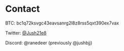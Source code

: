 # Contact

BTC: bc1q72ksvgc43eavsanrg2l8z8rss5qxt390ex7vax

Twitter: [@Jush21e8](https://twitter.com/Jush21e8)

Discord: @ranedeer (previously @jushbjj)
